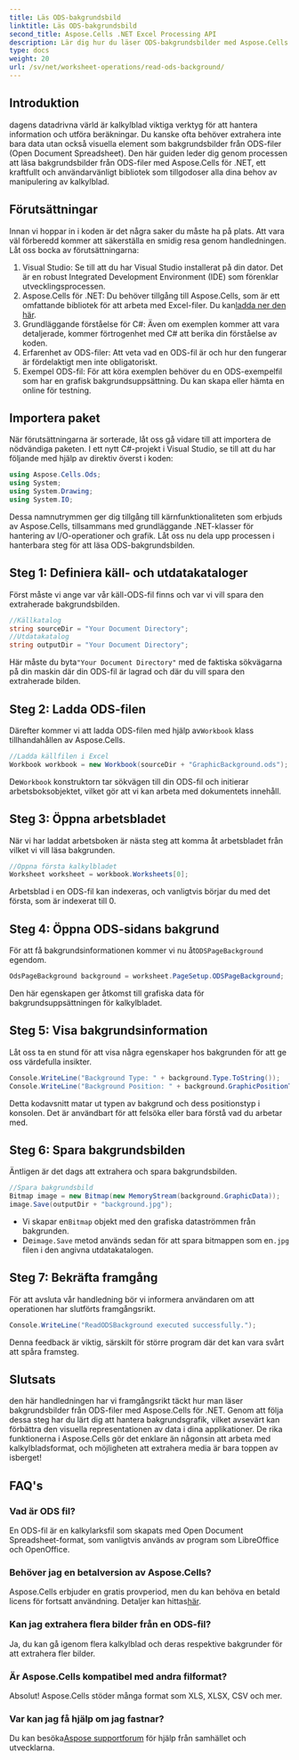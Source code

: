 ```yaml
---
title: Läs ODS-bakgrundsbild
linktitle: Läs ODS-bakgrundsbild
second_title: Aspose.Cells .NET Excel Processing API
description: Lär dig hur du läser ODS-bakgrundsbilder med Aspose.Cells för .NET med denna omfattande, steg-för-steg handledning. Perfekt för utvecklare och entusiaster.
type: docs
weight: 20
url: /sv/net/worksheet-operations/read-ods-background/
---
```

## Introduktion
dagens datadrivna värld är kalkylblad viktiga verktyg för att hantera information och utföra beräkningar. Du kanske ofta behöver extrahera inte bara data utan också visuella element som bakgrundsbilder från ODS-filer (Open Document Spreadsheet). Den här guiden leder dig genom processen att läsa bakgrundsbilder från ODS-filer med Aspose.Cells för .NET, ett kraftfullt och användarvänligt bibliotek som tillgodoser alla dina behov av manipulering av kalkylblad.
## Förutsättningar
Innan vi hoppar in i koden är det några saker du måste ha på plats. Att vara väl förberedd kommer att säkerställa en smidig resa genom handledningen. Låt oss bocka av förutsättningarna:
1. Visual Studio: Se till att du har Visual Studio installerat på din dator. Det är en robust Integrated Development Environment (IDE) som förenklar utvecklingsprocessen.
2.  Aspose.Cells för .NET: Du behöver tillgång till Aspose.Cells, som är ett omfattande bibliotek för att arbeta med Excel-filer. Du kan[ladda ner den här](https://releases.aspose.com/cells/net/).
3. Grundläggande förståelse för C#: Även om exemplen kommer att vara detaljerade, kommer förtrogenhet med C# att berika din förståelse av koden.
4. Erfarenhet av ODS-filer: Att veta vad en ODS-fil är och hur den fungerar är fördelaktigt men inte obligatoriskt.
5. Exempel ODS-fil: För att köra exemplen behöver du en ODS-exempelfil som har en grafisk bakgrundsuppsättning. Du kan skapa eller hämta en online för testning.
## Importera paket
När förutsättningarna är sorterade, låt oss gå vidare till att importera de nödvändiga paketen. I ett nytt C#-projekt i Visual Studio, se till att du har följande med hjälp av direktiv överst i koden:
```csharp
using Aspose.Cells.Ods;
using System;
using System.Drawing;
using System.IO;
```
Dessa namnutrymmen ger dig tillgång till kärnfunktionaliteten som erbjuds av Aspose.Cells, tillsammans med grundläggande .NET-klasser för hantering av I/O-operationer och grafik.
Låt oss nu dela upp processen i hanterbara steg för att läsa ODS-bakgrundsbilden. 
## Steg 1: Definiera käll- och utdatakataloger
Först måste vi ange var vår käll-ODS-fil finns och var vi vill spara den extraherade bakgrundsbilden.
```csharp
//Källkatalog
string sourceDir = "Your Document Directory";
//Utdatakatalog
string outputDir = "Your Document Directory";
```
Här måste du byta`"Your Document Directory"` med de faktiska sökvägarna på din maskin där din ODS-fil är lagrad och där du vill spara den extraherade bilden.
## Steg 2: Ladda ODS-filen 
 Därefter kommer vi att ladda ODS-filen med hjälp av`Workbook` klass tillhandahållen av Aspose.Cells.
```csharp
//Ladda källfilen i Excel
Workbook workbook = new Workbook(sourceDir + "GraphicBackground.ods");
```
 De`Workbook` konstruktorn tar sökvägen till din ODS-fil och initierar arbetsboksobjektet, vilket gör att vi kan arbeta med dokumentets innehåll.
## Steg 3: Öppna arbetsbladet 
När vi har laddat arbetsboken är nästa steg att komma åt arbetsbladet från vilket vi vill läsa bakgrunden.
```csharp
//Öppna första kalkylbladet
Worksheet worksheet = workbook.Worksheets[0];
```
Arbetsblad i en ODS-fil kan indexeras, och vanligtvis börjar du med det första, som är indexerat till 0.
## Steg 4: Öppna ODS-sidans bakgrund 
 För att få bakgrundsinformationen kommer vi nu åt`ODSPageBackground` egendom.
```csharp
OdsPageBackground background = worksheet.PageSetup.ODSPageBackground;
```
Den här egenskapen ger åtkomst till grafiska data för bakgrundsuppsättningen för kalkylbladet.
## Steg 5: Visa bakgrundsinformation
Låt oss ta en stund för att visa några egenskaper hos bakgrunden för att ge oss värdefulla insikter.
```csharp
Console.WriteLine("Background Type: " + background.Type.ToString());
Console.WriteLine("Background Position: " + background.GraphicPositionType.ToString());
```
Detta kodavsnitt matar ut typen av bakgrund och dess positionstyp i konsolen. Det är användbart för att felsöka eller bara förstå vad du arbetar med.
## Steg 6: Spara bakgrundsbilden 
Äntligen är det dags att extrahera och spara bakgrundsbilden.
```csharp
//Spara bakgrundsbild
Bitmap image = new Bitmap(new MemoryStream(background.GraphicData));
image.Save(outputDir + "background.jpg");
```
-  Vi skapar en`Bitmap` objekt med den grafiska dataströmmen från bakgrunden.
-  De`image.Save` metod används sedan för att spara bitmappen som en`.jpg` filen i den angivna utdatakatalogen. 
## Steg 7: Bekräfta framgång 
För att avsluta vår handledning bör vi informera användaren om att operationen har slutförts framgångsrikt.
```csharp
Console.WriteLine("ReadODSBackground executed successfully.");
```
Denna feedback är viktig, särskilt för större program där det kan vara svårt att spåra framsteg.
## Slutsats
den här handledningen har vi framgångsrikt täckt hur man läser bakgrundsbilder från ODS-filer med Aspose.Cells för .NET. Genom att följa dessa steg har du lärt dig att hantera bakgrundsgrafik, vilket avsevärt kan förbättra den visuella representationen av data i dina applikationer. De rika funktionerna i Aspose.Cells gör det enklare än någonsin att arbeta med kalkylbladsformat, och möjligheten att extrahera media är bara toppen av isberget!
## FAQ's
### Vad är ODS fil?
En ODS-fil är en kalkylarksfil som skapats med Open Document Spreadsheet-format, som vanligtvis används av program som LibreOffice och OpenOffice.
### Behöver jag en betalversion av Aspose.Cells?
 Aspose.Cells erbjuder en gratis provperiod, men du kan behöva en betald licens för fortsatt användning. Detaljer kan hittas[här](https://purchase.aspose.com/buy).
### Kan jag extrahera flera bilder från en ODS-fil?
Ja, du kan gå igenom flera kalkylblad och deras respektive bakgrunder för att extrahera fler bilder.
### Är Aspose.Cells kompatibel med andra filformat?
Absolut! Aspose.Cells stöder många format som XLS, XLSX, CSV och mer.
### Var kan jag få hjälp om jag fastnar?
 Du kan besöka[Aspose supportforum](https://forum.aspose.com/c/cells/9) för hjälp från samhället och utvecklarna.